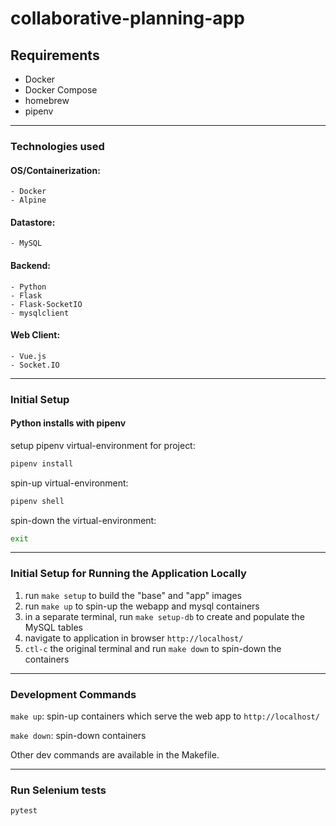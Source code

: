 

# collaborative-planning-app


## Requirements
- Docker
- Docker Compose
- homebrew
- pipenv


---


### Technologies used

#### OS/Containerization:
	- Docker
	- Alpine

#### Datastore:
	- MySQL

#### Backend:
	- Python
	- Flask
	- Flask-SocketIO
	- mysqlclient

#### Web Client:
	- Vue.js
	- Socket.IO


---


### Initial Setup


#### Python installs with pipenv

setup pipenv virtual-environment for project:    
```sh
pipenv install
```

spin-up virtual-environment:
```sh
pipenv shell
```

spin-down the virtual-environment:
```sh
exit
```


---


### Initial Setup for Running the Application Locally

1. run `make setup` to build the "base" and "app" images
2. run `make up` to spin-up the webapp and mysql containers
3. in a separate terminal, run `make setup-db` to create and populate the MySQL tables
4. navigate to application in browser `http://localhost/`
5. `ctl-c` the original terminal and run `make down` to spin-down the containers


---


### Development Commands

`make up`: spin-up containers which serve the web app to `http://localhost/`

`make down`: spin-down containers

Other dev commands are available in the Makefile.


---


### Run Selenium tests

```sh
pytest
```
